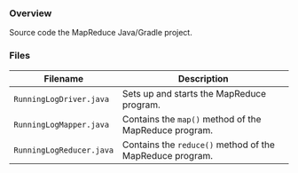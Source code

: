 ### Overview

Source code the MapReduce Java/Gradle project.

### Files

| Filename                  | Description                                                                             |
|---------------------------|-----------------------------------------------------------------------------------------|
| `RunningLogDriver.java`   | Sets up and starts the MapReduce program.                                               |
| `RunningLogMapper.java`   | Contains the `map()` method of the MapReduce program.                                   |
| `RunningLogReducer.java`  | Contains the `reduce()` method of the MapReduce program.                                |